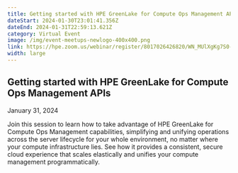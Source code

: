 ```yaml
---
title: Getting started with HPE GreenLake for Compute Ops Management APIs
dateStart: 2024-01-30T23:01:41.356Z
dateEnd: 2024-01-31T22:59:13.621Z
category: Virtual Event
image: /img/event-meetups-newlogo-400x400.png
link: https://hpe.zoom.us/webinar/register/8017026426820/WN_MUlXgKg7S0-449p8mi84yQ
width: large
---
```

## Getting started with HPE GreenLake for Compute Ops Management APIs

January 31, 2024

Join this session to learn how to take advantage of HPE GreenLake for Compute Ops Management capabilities, simplifying and unifying operations across the server lifecycle for your whole environment, no matter where your compute infrastructure lies. See how it provides a consistent, secure cloud experience that scales elastically and unifies your compute management programmatically.
